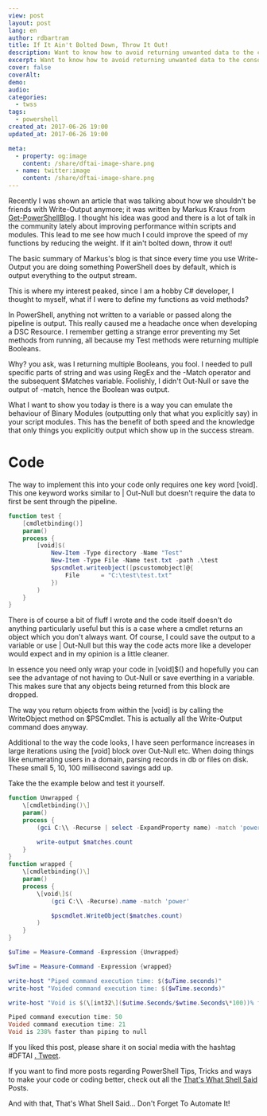 ```yaml
---
view: post
layout: post
lang: en
author: rdbartram
title: If It Ain't Bolted Down, Throw It Out!
description: Want to know how to avoid returning unwanted data to the console whilst at the same time increasing the speed of your scripts? Using [void] can do just that
excerpt: Want to know how to avoid returning unwanted data to the console whilst at the same time increasing the speed of your scripts? Using [void] can do just that
cover: false
coverAlt:
demo:
audio:
categories:
  - twss
tags:
  - powershell
created_at: 2017-06-26 19:00
updated_at: 2017-06-26 19:00

meta:
  - property: og:image
    content: /share/dftai-image-share.png
  - name: twitter:image
    content: /share/dftai-image-share.png
---
```


Recently I was shown an article that was talking about how we shouldn't be friends with Write-Output anymore; it was written by Markus Kraus from [Get-PowerShellBlog](https://get-powershellblog.blogspot.ch/2017/06/lets-kill-write-output.html).
I thought his idea was good and there is a lot of talk in the community lately about improving performance within scripts and modules.
This lead to me see how much I could improve the speed of my functions by reducing the weight. If it ain't bolted down, throw it out!

The basic summary of Markus's blog is that since every time you use Write-Output you are doing something PowerShell does by default, which is output everything to the output stream.

This is where my interest peaked, since I am a hobby C# developer, I thought to myself, what if I were to define my functions as void methods?

In PowerShell, anything not written to a variable or passed along the pipeline is output. This really caused me a headache once when developing a DSC Resource. I remember getting a strange error preventing my Set methods from running, all because my Test methods were returning multiple Booleans.

Why? you ask, was I returning multiple Booleans, you fool. I needed to pull specific parts of string and was using RegEx and the -Match operator and the subsequent $Matches variable. Foolishly, I didn't Out-Null or save the output of -match, hence the Boolean was output.

What I want to show you today is there is a way you can emulate the behaviour of Binary Modules (outputting only that what you explicitly say) in your script modules. This has the benefit of both speed and the knowledge that only things you explicitly output which show up in the success stream.

Code
====

The way to implement this into your code only requires one key word \[void\]. This one keyword works similar to | Out-Null but doesn't require the data to first be sent through the pipeline.

```powershell
function test {
    [cmdletbinding()]
    param()
    process {
        [void]$(
            New-Item -Type directory -Name "Test"
            New-Item -Type File -Name test.txt -path .\test
            $pscmdlet.writeobject([pscustomobject]@{
                File      = "C:\test\test.txt"
            })
        )
    }
}
```

There is of course a bit of fluff I wrote and the code itself doesn't do anything particularly useful but this is a case where a cmdlet returns an object which you don't always want.
Of course, I could save the output to a variable or use | Out-Null but this way the code acts more like a developer would expect and in my opinion is a little cleaner.

In essence you need only wrap your code in \[void\]$() and hopefully you can see the advantage of not having to Out-Null or save everthing in a variable. This makes sure that any objects being returned from this block are dropped.

The way you return objects from within the \[void\] is by calling the WriteObject method on $PSCmdlet. This is actually all the Write-Output command does anyway.

Additional to the way the code looks, I have seen performance increases in large iterations using the \[void\] block over Out-Null etc. When doing things like enumerating users in a domain, parsing records in db or files on disk. These small 5, 10, 100 millisecond savings add up.

Take the the example below and test it yourself.

```powershell
function Unwrapped {
    \[cmdletbinding()\]
    param()
    process {
        (gci C:\\ -Recurse | select -ExpandProperty name) -match 'power' | out-null

        write-output $matches.count
    }
}
function wrapped {
    \[cmdletbinding()\]
    param()
    process {
        \[void\]$(
            (gci C:\\ -Recurse).name -match 'power'

            $pscmdlet.WriteObject($matches.count)
        )
    }
}

$uTime = Measure-Command -Expression {Unwrapped}

$wTime = Measure-Command -Expression {wrapped}

write-host "Piped command execution time: $($uTime.seconds)"
write-host "Voided command execution time: $($wTime.seconds)"

write-host "Void is $(\[int32\]($utime.Seconds/$wtime.Seconds\*100))% faster than piping to null"

Piped command execution time: 50
Voided command execution time: 21
Void is 238% faster than piping to null
```

If you liked this post, please share it on social media with the hashtag #DFTAI [. Tweet](https://twitter.com/intent/tweet?text=#DFTAI).

If you want to find more posts regarding PowerShell Tips, Tricks and ways to make your code or coding better, check out all the [That's What Shell Said](/categories/twss/) Posts.

And with that, That's What Shell Said... Don't Forget To Automate It!
